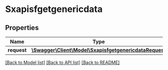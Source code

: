 # Sxapisfgetgenericdata

## Properties
Name | Type | Description | Notes
------------ | ------------- | ------------- | -------------
**request** | [**\Swagger\Client\Model\SxapisfgetgenericdataRequest**](SxapisfgetgenericdataRequest.md) |  | [optional] 

[[Back to Model list]](../README.md#documentation-for-models) [[Back to API list]](../README.md#documentation-for-api-endpoints) [[Back to README]](../README.md)


